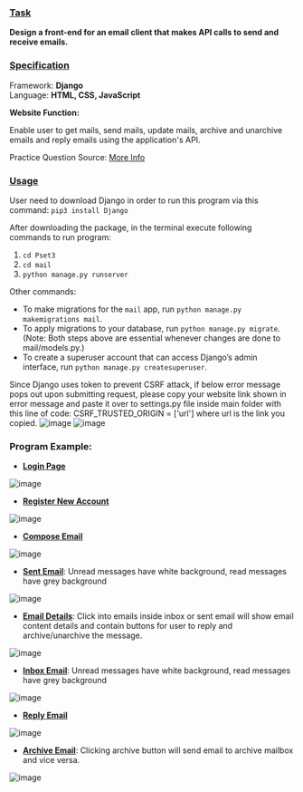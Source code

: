### <ins>Task</ins> ###
**Design a front-end for an email client that makes API calls to send and receive emails.**

### <ins>Specification</ins> ###
Framework: **Django** <br>
Language: **HTML, CSS, JavaScript**

**Website Function:**

Enable user to get mails, send mails, update mails, archive and unarchive emails and reply emails using the application's API.

Practice Question Source: [More Info](https://cs50.harvard.edu/web/2020/projects/3/mail/)

### <ins>Usage</ins> ###
User need to download Django in order to run this program via this command: `pip3 install Django`

After downloading the package, in the terminal execute following commands to run program:
1. `cd Pset3`
2. `cd mail`
3. `python manage.py runserver`

Other commands:
- To make migrations for the `mail` app, run `python manage.py makemigrations mail`.
- To apply migrations to your database, run `python manage.py migrate`. <br>
  (Note: Both steps above are essential whenever changes are done to mail/models.py.)
- To create a superuser account that can access Django’s admin interface, run `python manage.py createsuperuser`.

Since Django uses token to prevent CSRF attack, if below error message pops out upon submitting request, please copy your website link shown in error message and paste it over to settings.py file inside main folder with this line of code: CSRF_TRUSTED_ORIGIN = ['url'] where url is the link you copied.
![image](https://user-images.githubusercontent.com/107826905/215766258-078c54e6-d83f-4b57-9830-b44491bc141d.png)
![image](https://user-images.githubusercontent.com/107826905/215766756-d2dbbc68-b14a-49e8-96fb-e2840cb1248a.png)

### Program Example: ###
- **<ins>Login Page</ins>**

![image](https://user-images.githubusercontent.com/107826905/215767037-d1cc5e35-e57e-449d-8cf3-edefc8fcac87.png)

- **<ins>Register New Account</ins>**

![image](https://user-images.githubusercontent.com/107826905/215767148-9b1e9d98-007c-4b4c-b1f8-d7e2941a7ab4.png)

- **<ins>Compose Email</ins>**

![image](https://user-images.githubusercontent.com/107826905/215768355-00a211e4-b704-4e5c-b9e1-bb2fdac20d72.png)

- **<ins>Sent Email</ins>**: Unread messages have white background, read messages have grey background

![image](https://user-images.githubusercontent.com/107826905/215768683-63a88d78-4375-45f8-92ab-7fb0ed3610a7.png)

- **<ins> Email Details</ins>**: Click into emails inside inbox or sent email will show email content details and contain buttons for user to reply and archive/unarchive the message.

![image](https://user-images.githubusercontent.com/107826905/215769051-7c2b075c-9541-4333-b49f-9d700ae00923.png)


- **<ins>Inbox Email</ins>**: Unread messages have white background, read messages have grey background

![image](https://user-images.githubusercontent.com/107826905/215769718-2976c16d-96a6-43c4-801a-21af257913bf.png)


- **<ins>Reply Email</ins>**

![image](https://user-images.githubusercontent.com/107826905/215769917-57c096f4-e6b4-4ed8-932f-e8c808375876.png)


- **<ins>Archive Email</ins>**: Clicking archive button will send email to archive mailbox and vice versa.

![image](https://user-images.githubusercontent.com/107826905/215770101-636d61d6-5b72-4daf-93ea-8b4bce726478.png)


